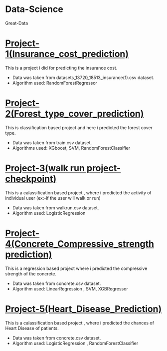 # Data-Science
Great-Data

# [Project-1(Insurance_cost_prediction)](https://github.com/Diptiprakash779/Data-Science/blob/main/Project-1(Insurance_cost_prediction).ipynb)
This is a project i did for predicting the insurance cost.

* Data was taken from datasets_13720_18513_insurance(1).csv dataset.
* Algorithm used: RandomForestRegressor

# [Project-2(Forest_type_cover_prediction)](https://github.com/Diptiprakash779/Data-Science/blob/main/Project-2(Forest_type_cover_prediction).ipynb)
This is classification based project and here i predicted the forest cover type.

* Data was taken from train.csv dataset.
* Algorithms used: XGboost, SVM, RandomForestClassifier

# [Project-3(walk run project-checkpoint)](https://github.com/Diptiprakash779/Data-Science/blob/main/Project-3(walk%20run%20project-checkpoint).ipynb)
This is a calassification based project , where i predicted the activity of individual user (ex:-if the user will walk or run)

* Data was taken from walkrun.csv dataset.
* Algorithm used: LogisticRegression

# [Project-4(Concrete_Compressive_strength prediction)](https://github.com/Diptiprakash779/Data-Science/blob/main/Project-4(Concrete_Compressive_strength%20prediction).ipynb)
This is a regression based project where i predicted the compressive strength of the concrete.

* Data was taken from concrete.csv dataset.
* Algorithm used: LinearRegression , SVM, XGBRegressor

# [Project-5(Heart_Disease_Prediction)](https://github.com/Diptiprakash779/Data-Science/blob/main/Project-5(Heart_Disease_Prediction)%20%20.ipynb)
This is a calassification based project , where i predicted the chances of Heart Disease of patients.

* Data was taken from concrete.csv dataset.
* Algorithm used: LogisticRegression , RandomForestClassifier
